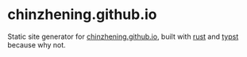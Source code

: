 # chinzhening.github.io
Static site generator for [chinzhening.github.io](https://www.chinzhening.github.io.), built with [rust](https://www.rust-lang.org/) and [typst](https://www.typst.app/docs/) because why not.